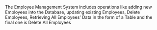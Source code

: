 The Employee Management System includes operations like adding new Employees into the Database, updating existing Employees, Delete Employees, Retrieving All Employees' Data in the form of a Table and the final one is Delete All Employees
